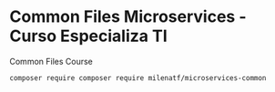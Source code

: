 # Common Files Microservices - Curso Especializa TI

Common Files Course

```bash
composer require composer require milenatf/microservices-common
```